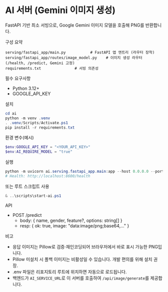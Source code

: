 # AI 서버 (Gemini 이미지 생성)

FastAPI 기반 최소 서빙으로, Google Gemini 이미지 모델을 호출해 PNG를 반환합니다.

구성 요약
```
serving/fastapi_app/main.py           # FastAPI 앱 엔트리 (라우터 장착)
serving/fastapi_app/routes/image_model.py    # 이미지 생성 라우터 (/health, /predict, Gemini 고정)
requirements.txt               # 서빙 의존성
```

필수 요구사항
- Python 3.12+
- GOOGLE_API_KEY

설치
```powershell
cd ai
python -m venv .venv
. .venv/Scripts/Activate.ps1
pip install -r requirements.txt
```

환경 변수(예시)
```powershell
$env:GOOGLE_API_KEY = "<YOUR_API_KEY>"
$env:AI_REQUIRE_MODEL = "true"
```

실행
```powershell
python -m uvicorn ai.serving.fastapi_app.main:app --host 0.0.0.0 --port 8600 --reload
# Health: http://localhost:8600/health
```
또는 루트 스크립트 사용
```powershell
& ..\scripts\start-ai.ps1
```

API
- POST /predict
  - body: { name, gender, feature?, options: string[] }
  - resp: { ok: true, image: "data:image/png;base64,..." }

비고
- 응답 이미지는 Pillow로 검증·재인코딩되어 브라우저에서 바로 표시 가능한 PNG입니다.
 - Pillow 미설치 시 폴백 이미지는 비활성일 수 있습니다. 개발 편의를 위해 설치 권장.
 - .env 파일은 리포지토리 루트에 위치하면 자동으로 로드됩니다.
 - 백엔드가 `AI_SERVICE_URL`로 이 서버를 호출하여 `/api/image/generate`를 제공합니다.
